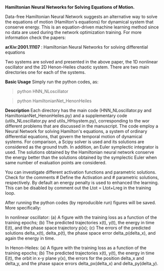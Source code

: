 
**Hamiltonian Neural Networks for Solving Equations of Motion.**

Data-free Hamiltonian Neural Network suggests an alternative way to solve the equations of motion (Hamilton's equations) for dynamical system that conserve energy.   This is an equation-driven machine learning method since no data are used during the network optimization training. For more information check the papers:


**arXiv:2001.11107** : Hamiltonian Neural Networks for solving differential equations  

Two systems are solved and presented in the above paper, the 1D nonlinear oscillator and the 2D Henon-Heiles chaotic system. There are two main directories one for each of the systems.


**Basic Usage**
Simply run the python codes, as:

> python HNN_NLoscillator

> python HamiltonianNet_HenonHeiles



**Description**
Each directory has the main code (HNN_NLoscillator.py and HamiltonianNet_HenonHeiles.py) and a supplementary code (utils_NLoscillator.py and utils_HHsystem.py), corresponding to the wor different problems that are discussed in the manuscript. The code employ a Neural Network for solving Hamilton's equations, a system of ordinary differential equations, that govern the  temporal motion of dynamical systems. For comparison, a Scipy solver is used and its solutions are considered as the ground truth. In addition, an Euler symplectic integrator is used. The solutions obtained by the Hamiltonian neural network conserve the energy better than the solutions obtained by the symplectic Euler when same number of evaluation points are considered. 

You can investigate different activation functions and parametric solutions. Check for the comments # Define the Activation and # parametric solutions, respectively.  By default an energy penalty is used to enhanced the learning. This can be disabled by comment out the Ltot = Ltot+Lreg in the training loop.

 After running the python codes (by reproducible run) figures will be saved. More specifically:

In nonlinear oscillator: (a) A figure with the training loss as a function of the training epochs; (b) The predicted trajectories x(t), y(t), the energy in time E(t), and the phase space trajectory p(x); (c) The errors of the predicted solutions delta_x(t), delta_p(t), the phase space error delta_p(delta_x), and again the energy in time.

In Henon-Heiles:  (a) A figure with the training loss as a function of the training epochs; (b) The  predicted trajectories x(t), y(t), the energy in time E(t),  the orbit in x-y plane y(x), the errors for the position delta_x and delta_y, and the phase space errors  delta_px(delta_x) and delta_py(delta_y).


